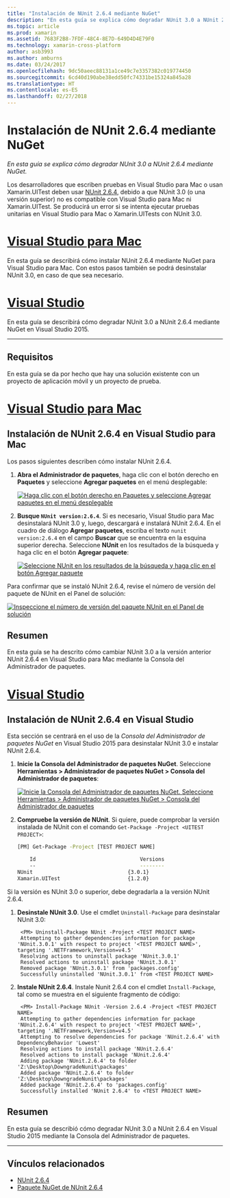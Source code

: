 ```yaml
---
title: "Instalación de NUnit 2.6.4 mediante NuGet"
description: "En esta guía se explica cómo degradar NUnit 3.0 a NUnit 2.6.4 mediante NuGet."
ms.topic: article
ms.prod: xamarin
ms.assetid: 7683F2B8-7FDF-48C4-8E7D-649D4D4E79F0
ms.technology: xamarin-cross-platform
author: asb3993
ms.author: amburns
ms.date: 03/24/2017
ms.openlocfilehash: 9dc50aeec88131a1ce49c7e3357382c019774450
ms.sourcegitcommit: 6cd40d190abe38edd50fc74331be15324a845a28
ms.translationtype: HT
ms.contentlocale: es-ES
ms.lasthandoff: 02/27/2018
---
```

# <a name="installing-nunit-264-using-nuget"></a>Instalación de NUnit 2.6.4 mediante NuGet

_En esta guía se explica cómo degradar NUnit 3.0 a NUnit 2.6.4 mediante NuGet._

Los desarrolladores que escriben pruebas en Visual Studio para Mac o usan Xamarin.UITest deben usar [NUnit 2.6.4](http://nunit.org/index.php?p=docHome&r=2.6.4), debido a que NUnit 3.0 (o una versión superior) no es compatible con Visual Studio para Mac ni Xamarin.UITest. Se producirá un error si se intenta ejecutar pruebas unitarias en Visual Studio para Mac o Xamarin.UITests con NUnit 3.0.

# <a name="visual-studio-for-mactabvsmac"></a>[Visual Studio para Mac](#tab/vsmac)

En esta guía se describirá cómo instalar NUnit 2.6.4 mediante NuGet para Visual Studio para Mac. Con estos pasos también se podrá desinstalar NUnit 3.0, en caso de que sea necesario.

# <a name="visual-studiotabvswin"></a>[Visual Studio](#tab/vswin)

En esta guía se describirá cómo degradar NUnit 3.0 a NUnit 2.6.4 mediante NuGet en Visual Studio 2015.

-----

## <a name="requirements"></a>Requisitos

En esta guía se da por hecho que hay una solución existente con un proyecto de aplicación móvil y un proyecto de prueba.

# <a name="visual-studio-for-mactabvsmac"></a>[Visual Studio para Mac](#tab/vsmac)

## <a name="installing-nunit-264-in-visual-studio-for-mac"></a>Instalación de NUnit 2.6.4 en Visual Studio para Mac

Los pasos siguientes describen cómo instalar NUnit 2.6.4.


1. **Abra el Administrador de paquetes**, haga clic con el botón derecho en **Paquetes** y seleccione **Agregar paquetes** en el menú desplegable:

    [![](installing-nunit-using-nuget-images/add-packages-xs.png "Haga clic con el botón derecho en Paquetes y seleccione Agregar paquetes en el menú desplegable")](installing-nunit-using-nuget-images/add-packages-xs.png)
    
1. **Busque `NUnit version:2.6.4`**. Si es necesario, Visual Studio para Mac desinstalará NUnit 3.0 y, luego, descargará e instalará NUnit 2.6.4. En el cuadro de diálogo **Agregar paquetes**, escriba el texto `nunit version:2.6.4` en el campo **Buscar** que se encuentra en la esquina superior derecha. Seleccione **NUnit** en los resultados de la búsqueda y haga clic en el botón **Agregar paquete**:

    [![](installing-nunit-using-nuget-images/nunit-search-xs.png "Seleccione NUnit en los resultados de la búsqueda y haga clic en el botón Agregar paquete")](installing-nunit-using-nuget-images/nunit-search-xs.png)


Para confirmar que se instaló NUnit 2.6.4, revise el número de versión del paquete de NUnit en el Panel de solución:

[![](installing-nunit-using-nuget-images/nunit-2-6-4-installed.png "Inspeccione el número de versión del paquete NUnit en el Panel de solución")](installing-nunit-using-nuget-images/nunit-2-6-4-installed.png)

## <a name="summary"></a>Resumen

En esta guía se ha descrito cómo cambiar NUnit 3.0 a la versión anterior NUnit 2.6.4 en Visual Studio para Mac mediante la Consola del Administrador de paquetes.


# <a name="visual-studiotabvswin"></a>[Visual Studio](#tab/vswin)

## <a name="installing-nunit-264-in-visual-studio"></a>Instalación de NUnit 2.6.4 en Visual Studio

Esta sección se centrará en el uso de la _Consola del Administrador de paquetes NuGet_ en Visual Studio 2015 para desinstalar NUnit 3.0 e instalar NUnit 2.6.4.


1. **Inicie la Consola del Administrador de paquetes NuGet**. Seleccione **Herramientas > Administrador de paquetes NuGet > Consola del Administrador de paquetes**:

    [![](installing-nunit-using-nuget-images/package-manager-console.png "Inicie la Consola del Administrador de paquetes NuGet. Seleccione Herramientas > Administrador de paquetes NuGet > Consola del Administrador de paquetes")](installing-nunit-using-nuget-images/package-manager-console.png)
    
1. **Compruebe la versión de NUnit**. Si quiere, puede comprobar la versión instalada de NUnit con el comando `Get-Package -Project <UITEST PROJECT>`:

    ```bash
    [PM] Get-Package -Project [TEST PROJECT NAME]
    
        Id                                  Versions                                 ProjectName
        --                                  --------                                 -----------
    NUnit                               {3.0.1}                                  [TEST PROJECT NAME]
    Xamarin.UITest                      {1.2.0}                                  [TEST PROJECT NAME]
    ```

Si la versión es NUnit 3.0 o superior, debe degradarla a la versión NUnit 2.6.4.

1. **Desinstale NUnit 3.0**. Use el cmdlet `Uninstall-Package` para desinstalar NUnit 3.0:

        <PM> Uninstall-Package NUnit -Project <TEST PROJECT NAME>
        Attempting to gather dependencies information for package 'NUnit.3.0.1' with respect to project '<TEST PROJECT NAME>', targeting '.NETFramework,Version=v4.5'
        Resolving actions to uninstall package 'NUnit.3.0.1'
        Resolved actions to uninstall package 'NUnit.3.0.1'
        Removed package 'NUnit.3.0.1' from 'packages.config'
        Successfully uninstalled 'NUnit.3.0.1' from <TEST PROJECT NAME>

1. **Instale NUnit 2.6.4**. Instale Nunit 2.6.4 con el cmdlet `Install-Package`, tal como se muestra en el siguiente fragmento de código:

        <PM> Install-Package NUnit -Version 2.6.4 -Project <TEST PROJECT NAME>
        Attempting to gather dependencies information for package 'NUnit.2.6.4' with respect to project '<TEST PROJECT NAME>', targeting '.NETFramework,Version=v4.5'
        Attempting to resolve dependencies for package 'NUnit.2.6.4' with DependencyBehavior 'Lowest'
        Resolving actions to install package 'NUnit.2.6.4'
        Resolved actions to install package 'NUnit.2.6.4'
        Adding package 'NUnit.2.6.4' to folder 'Z:\Desktop\DowngradeNunit\packages'
        Added package 'NUnit.2.6.4' to folder 'Z:\Desktop\DowngradeNunit\packages'
        Added package 'NUnit.2.6.4' to 'packages.config'
        Successfully installed 'NUnit 2.6.4' to <TEST PROJECT NAME>
    
## <a name="summary"></a>Resumen

En esta guía se describió cómo degradar NUnit 3.0 a NUnit 2.6.4 en Visual Studio 2015 mediante la Consola del Administrador de paquetes.

-----

## <a name="related-links"></a>Vínculos relacionados

- [NUnit 2.6.4](http://nunit.org/index.php?p=docHome&r=2.6.4)
- [Paquete NuGet de NUnit 2.6.4](https://www.nuget.org/packages/NUnit/2.6.4)
